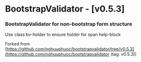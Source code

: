 # BootstrapValidator - [v0.5.3]


### BootstrapValidator for non-bootstrap form structure ###

Use class bv-holder to ensure holder for span help-block

Forked from [https://github.com/nghuuphuoc/bootstrapvalidator/tree/v0.5.3](https://github.com/nghuuphuoc/bootstrapvalidator (tag: v0.5.3))
